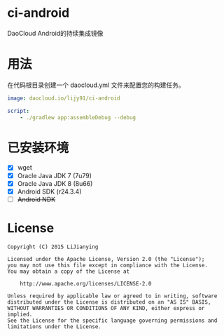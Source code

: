 # ci-android
DaoCloud Android的持续集成镜像

# 用法
在代码根目录创建一个 daocloud.yml 文件来配置您的构建任务。

```yml
image: daocloud.io/lijy91/ci-android

script:
    - ./gradlew app:assembleDebug --debug
```

# 已安装环境
- [x] wget
- [x] Oracle Java JDK 7 (7u79)
- [x] Oracle Java JDK 8 (8u66)
- [x] Android SDK (r24.3.4)
- [ ] ~~Android NDK~~

# License

    Copyright (C) 2015 LiJianying

    Licensed under the Apache License, Version 2.0 (the "License");
    you may not use this file except in compliance with the License.
    You may obtain a copy of the License at

        http://www.apache.org/licenses/LICENSE-2.0

    Unless required by applicable law or agreed to in writing, software
    distributed under the License is distributed on an "AS IS" BASIS,
    WITHOUT WARRANTIES OR CONDITIONS OF ANY KIND, either express or implied.
    See the License for the specific language governing permissions and
    limitations under the License.
